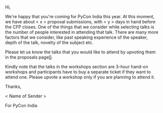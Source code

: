 Hi,



We're happy that you're coming for PyCon India this year. At this moment, we have about < x > proposal submissions, with < y > days in hand before the CFP closes. One of the things that we consider while selecting talks is the number of people interested in attending that talk. There are many more factors that we consider, like past speaking experience of the speaker, depth of the talk, novelty of the subject etc.


Please let us know the talks that you would like to attend by upvoting them in
the proposals page[0].


Kindly note that the talks in the workshops section are 3-hour hand-on workshops and participants have to buy a separate ticket if they want to attend one. Please upvote a workshop only if you are planning to attend it.


Thanks,

< Name of Sender >

For PyCon India


[0]: https://in.pycon.org/cfp/pycon-india-<year>/proposals/
